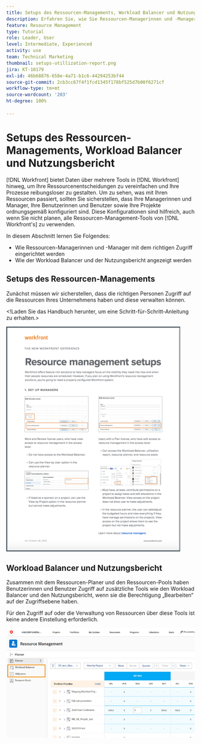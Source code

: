 ```yaml
---
title: Setups des Ressourcen-Managements, Workload Balancer und Nutzungsbericht
description: Erfahren Sie, wie Sie Ressourcen-Managerinnen und -Manager mit dem richtigen Zugriff einrichten und wie Sie den Workload Balancer und den Nutzungsbericht anzeigen.
feature: Resource Management
type: Tutorial
role: Leader, User
level: Intermediate, Experienced
activity: use
team: Technical Marketing
thumbnail: setups-utillization-report.png
jira: KT-10179
exl-id: 46b68876-658e-4a71-b1c6-44294253bf44
source-git-commit: 2cb3cc67f4f1fcd1345f178bf525d7b00f6271cf
workflow-type: tm+mt
source-wordcount: '203'
ht-degree: 100%

---
```


# Setups des Ressourcen-Managements, Workload Balancer und Nutzungsbericht

[!DNL Workfront] bietet Daten über mehrere Tools in [!DNL Workfront] hinweg, um Ihre Ressourcenentscheidungen zu vereinfachen und Ihre Prozesse reibungsloser zu gestalten. Um zu sehen, was mit Ihren Ressourcen passiert, sollten Sie sicherstellen, dass Ihre Managerinnen und Manager, Ihre Benutzerinnen und Benutzer sowie Ihre Projekte ordnungsgemäß konfiguriert sind. Diese Konfigurationen sind hilfreich, auch wenn Sie nicht planen, alle Ressourcen-Management-Tools von [!DNL Workfront's] zu verwenden.

In diesem Abschnitt lernen Sie Folgendes:

* Wie Ressourcen-Managerinnen und -Manager mit dem richtigen Zugriff eingerichtet werden
* Wie der Workload Balancer und der Nutzungsbericht angezeigt werden

## Setups des Ressourcen-Managements

Zunächst müssen wir sicherstellen, dass die richtigen Personen Zugriff auf die Ressourcen Ihres Unternehmens haben und diese verwalten können.

&lt;!Laden Sie das Handbuch herunter, um eine Schritt-für-Schritt-Anleitung zu erhalten.&gt;

![Ressourcen-Management-Setups auf einer Seite](assets/rm_setup01.png)


## Workload Balancer und Nutzungsbericht

Zusammen mit dem Ressourcen-Planer und den Ressourcen-Pools haben Benutzerinnen und Benutzer Zugriff auf zusätzliche Tools wie den Workload Balancer und den Nutzungsbericht, wenn sie die Berechtigung „Bearbeiten“ auf der Zugriffsebene haben.

Für den Zugriff auf oder die Verwaltung von Ressourcen über diese Tools ist keine andere Einstellung erforderlich.

![Workload Balancer mit Nutzungsbericht](assets/rm_setup02.png)
